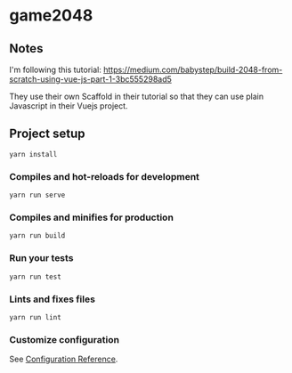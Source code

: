 # game2048

## Notes
I'm following this tutorial:
https://medium.com/babystep/build-2048-from-scratch-using-vue-js-part-1-3bc555298ad5

They use their own Scaffold in their tutorial so that they can use plain Javascript in their Vuejs project.

## Project setup
```
yarn install
```

### Compiles and hot-reloads for development
```
yarn run serve
```

### Compiles and minifies for production
```
yarn run build
```

### Run your tests
```
yarn run test
```

### Lints and fixes files
```
yarn run lint
```

### Customize configuration
See [Configuration Reference](https://cli.vuejs.org/config/).
